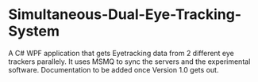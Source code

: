 # Simultaneous-Dual-Eye-Tracking-System
A C# WPF application that gets Eyetracking data  from 2 different eye trackers parallely. It uses MSMQ to sync the servers and the experimental software.
Documentation to be added once Version 1.0 gets out.
